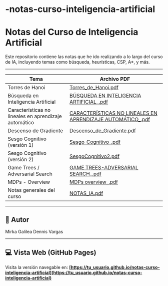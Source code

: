 # -notas-curso-inteligencia-artificial
# Notas del Curso de Inteligencia Artificial

Este repositorio contiene las notas que he ido realizando a lo largo del curso de IA, incluyendo temas como búsqueda, heurísticas, CSP, A*, y más.

---

| Tema                                                                 | Archivo PDF                                                                 |
|----------------------------------------------------------------------|------------------------------------------------------------------------------|
| Torres de Hanoi                                                      | [Torres_de_Hanoi.pdf](./Torres_de_Hanoi.pdf)                                |
| Búsqueda en Inteligencia Artificial                                  | [BÚSQUEDA EN INTELIGENCIA ARTIFICIAL_.pdf](./BÚSQUEDA%20EN%20INTELIGENCIA%20ARTIFICIAL_.pdf) |
| Características no lineales en aprendizaje automático                | [CARACTERÍSTICAS NO LINEALES EN APRENDIZAJE AUTOMÁTICO_.pdf](./CARACTERÍSTICAS%20NO%20LINEALES%20EN%20APRENDIZAJE%20AUTOMÁTICO_.pdf) |
| Descenso de Gradiente                                                | [Descenso_de_Gradiente.pdf](./Descenso_de_Gradiente.pdf)                    |
| Sesgo Cognitivo (versión 1)                                          | [Sesgo_Cognitivo_.pdf](./Sesgo_Cognitivo_.pdf)                              |
| Sesgo Cognitivo (versión 2)                                          | [SesgoCognitivo2.pdf](./SesgoCognitivo2.pdf)                                |
| Game Trees / Adversarial Search                                      | [GAME TREES-ADVERSARIAL SEARCH_.pdf](./GAME%20TREES-ADVERSARIAL%20SEARCH_.pdf) |
| MDPs - Overview                                                      | [MDPs overview_.pdf](./MDPs%20overview_.pdf)                                |
| Notas generales del curso                                            | [NOTAS_IA.pdf](./NOTAS_IA.pdf)                                              |

---

## 🧠 Autor

Mirka Galilea Dennis Vargas

---

## 💻 Vista Web (GitHub Pages)

Visita la versión navegable en: **[https://tu_usuario.github.io/notas-curso-inteligencia-artificial](https://tu_usuario.github.io/notas-curso-inteligencia-artificial)**

